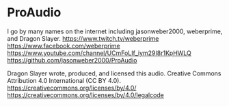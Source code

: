 # ProAudio
I go by many names on the internet including jasonweber2000, weberprime, and Dragon Slayer.
https://www.twitch.tv/weberprime
https://www.facebook.com/weberprime
https://www.youtube.com/channel/UCmFoLIf_iym29I8r1KpHWLQ
https://github.com/jasonweber2000/ProAudio

Dragon Slayer wrote, produced, and licensed this audio.
Creative Commons Attribution 4.0 International (CC BY 4.0).
https://creativecommons.org/licenses/by/4.0/
https://creativecommons.org/licenses/by/4.0/legalcode
